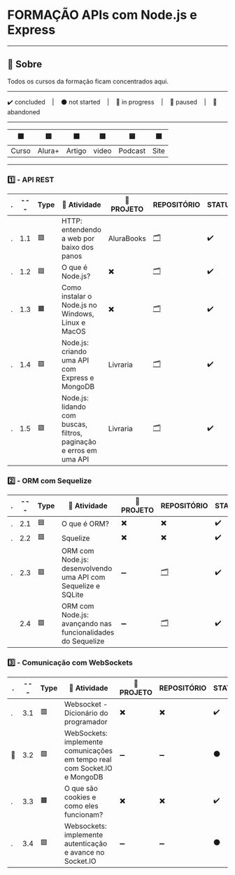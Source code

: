 # FORMAÇÃO APIs com Node.js e Express

---

## 📌 Sobre
  Todos os cursos da formação ficam concentrados aqui.

---

<p>
  ✔️ concluded &nbsp;&nbsp;&nbsp;|&nbsp;&nbsp;&nbsp;
  ⚫ not started &nbsp;&nbsp;&nbsp;|&nbsp;&nbsp;&nbsp;
  🔵 in progress &nbsp;&nbsp;&nbsp;|&nbsp;&nbsp;&nbsp;
  🔶 paused &nbsp;&nbsp;&nbsp;|&nbsp;&nbsp;&nbsp;
  🔴 abandoned 
</p>

---
| 🟪 | 🟦 | 🟫 | 🟥 | 🟨 | 🟩 |
| --- | --- | --- | --- | --- | --- |
| Curso | Alura+ | Artigo | video | Podcast | Site |

---

### 1️⃣ - API REST
| . | --- | Type | 📘 Atividade | 🔗 PROJETO | REPOSITÓRIO | STATUS |
| --- | --- | --- | --- | --- | --- | --- |
| . | 1.1 | 🟪 | HTTP: entendendo a web por baixo dos panos | AluraBooks | [🗂️](./http/) | ✔️ |
| . | 1.2 | 🟦 | O que é Node.js? | ✖️ | [🗂️](./O_que_e_NodeJS/) | ✔️ |
| . | 1.3 | 🟫 | Como instalar o Node.js no Windows, Linux e MacOS | ✖️ | [🗂️](./Como_Instalar_NodeJS.md) | ✔️ |
| . | 1.4 | 🟪 | Node.js: criando uma API com Express e MongoDB | Livraria | [🗂️](./NodeJS_APIRest_Express_MongoDB/) | ✔️ |
| . | 1.5 | 🟪 | Node.js: lidando com buscas, filtros, paginação e erros em uma API | Livraria | [🗂️](./NodeJS_Buscas_Filtros_Paginacao_Erros/) | ✔️ |


### 2️⃣ - ORM com Sequelize
| . | --- | Type | 📘 Atividade | 🔗 PROJETO | REPOSITÓRIO | STATUS |
| --- | --- | --- | --- | --- | --- | --- |
| . | 2.1 | 🟦 | O que é ORM? | ✖️ | ✖️ | ✔️ |
| . | 2.2 | 🟩 | Squelize | ✖️ | ✖️ | ✔️ |
| .| 2.3 | 🟪 | ORM com Node.js: desenvolvendo uma API com Sequelize e SQLite | ➖ | [🗂️](./ORM_NodeJS_API_com_Sequelize_e_SQLite/) | ✔️ |
|  | 2.4 | 🟪 | ORM com Node.js: avançando nas funcionalidades do Sequelize | ➖ | [🗂️](./ORM_NodeJS_Avancando_Funcionalidades_Sequelize/) | ✔️ |


### 3️⃣ - Comunicação com WebSockets
| . | --- | Type | 📘 Atividade | 🔗 PROJETO | REPOSITÓRIO | STATUS |
| --- | --- | --- | --- | --- | --- | --- |
| . | 3.1 | 🟥 | Websocket - Dicionário do programador | ✖️ | ✖️ | ✔️ |
| 🚩 | 3.2 | 🟪 | WebSockets: implemente comunicações em tempo real com Socket.IO e MongoDB | ➖ | ➖ | ⚫ |
| . | 3.3 | 🟫 | O que são cookies e como eles funcionam? | ✖️ | ✖️ | ✔️ |
| . | 3.4 | 🟪 | Websockets: implemente autenticação e avance no Socket.IO | ➖ | ➖ | ⚫ |

